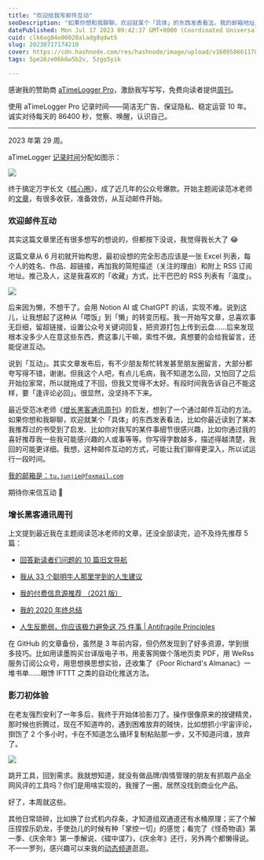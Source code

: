 ```yaml
---
title: "欢迎给我写邮件互动"
seoDescription: "如果你想和我聊聊，欢迎就某个「具体」的东西发表看法。我的邮箱地址是：tu.junjie@foxmail.com。"
datePublished: Mon Jul 17 2023 09:42:37 GMT+0000 (Coordinated Universal Time)
cuid: clk6og84o00020aladg8qdwt5
slug: 20230717174210
cover: https://cdn.hashnode.com/res/hashnode/image/upload/v1689586611789/9818809b-b7eb-454f-bb0a-8fbfc8206005.jpeg
tags: 5pe26ze06k6w5b2v, 5zgo5yik

---
```


感谢我的赞助商 [aTimeLogger Pro](https://atimelogger.pro/)，激励我写写写，免费向读者提供[周刊](https://mp.weixin.qq.com/mp/appmsgalbum?__biz=MzI3MzU5MDA1OQ==&action=getalbum&album_id=2675015646262542337#wechat_redirect)。

使用 aTimeLogger Pro 记录时间——简洁无广告、保证隐私、稳定运营 10 年。诚实对待每天的 86400 秒，觉察、唤醒，认识自己。

---

2023 年第 29 周。

aTimeLogger [记录时间](https://mp.weixin.qq.com/s/iufaGiryP9kOomakbNpdOg)分配如图示：

![](url)

终于搞定万字长文《[核心圈](https://mp.weixin.qq.com/s/K0-8kgInIZGcLiec3bK65g)》，成了近几年的公众号爆款。开始主题阅读范冰老师的[文章](https://mp.weixin.qq.com/s/70CYwv0Chy4kGscCg1Ik7A)，有很多收获，准备效仿，从互动邮件开始。

### 欢迎邮件互动

其实这篇文章里还有很多想写的想说的，但都按下没说，我觉得我长大了 😂

这篇文章从 6 月初就开始构思，最初设想的完全形态应该是一张 Excel 列表，每个人的姓名、作品、超链接，再加我的简短描述（关注的理由）和附上 RSS 订阅地址。推己及人，这是我喜欢的「收藏」方式，比干巴巴的 RSS 列表有「温度」。

![](url)

后来因为懒，不想干了。会用 Notion AI 或 ChatGPT 的话，实现不难。说到这儿，让我想起了这种从「喂饭」到「懒」的转变历程。我一开始写文章，总喜欢事无巨细，留超链接，设置公众号关键词回复，把资源打包上传到云盘……后来发现根本没多少人在意这些东西，费这事儿干嘛，索性不做。真想要的会给我留言，还能促进互动。

说到「互动」。其实文章发布后，有不少朋友帮忙转发甚至朋友圈留言，大部分都夸写得不错，谢谢。但我这个人吧，有点儿毛病，我不知道怎么回，又怕回了之后开始拉家常，所以就拖成了不回，但我又觉得不太好。有段时间我告诉自己不能这样，要「逢评论必回」。很显然，没坚持不下来。

最近受范冰老师《[增长黑客通讯周刊](https://github.com/xdash/GHacker_Newsletter)》的启发，想到了一个通过邮件互动的方法。如果你想和我聊聊，欢迎就某个「具体」的东西发表看法，比如你最近读到了某本我推荐过的书受到了启发、比如你对我写的某件事细节很感兴趣，比如你通过我的喜好推荐我一些我可能感兴趣的人或事等等。你写得字数越多，描述得越清楚，我回的可能更详细。我想，这种邮件互动的方式，可能让我们聊得更深入，所以试运行一段时间。

[我的邮箱是：`tu.junjie@foxmail.com`](mailto:我的邮箱是：tu.junjie@foxmail.com)

期待你来信互动 📧

### 增长黑客通讯周刊

上文提到最近我在主题阅读范冰老师的文章，还没全部读完，迫不及待先推荐 5 篇：

* [回答新读者们问题的 10 篇旧文导航](https://mp.weixin.qq.com/s/ve9aMKvSLtdfT5CcOcKprA)
    
* [我从 33 个聪明牛人那里学到的人生建议](https://mp.weixin.qq.com/s/NXxG1_upQ3LqYyqh2VfEPA)
    
* [我的付费信息源推荐 （2021 版）](https://mp.weixin.qq.com/s/_onlqa1U23_Dyv_vngns3g)
    
* [我的 2020 年终总结](http://xdash.one/my-2020-review.html)
    
* [人生反脆弱，你应该极力避免这 75 件事 | Antifragile Principles](https://mp.weixin.qq.com/s/62z72PniXwG-3f2a-YSx6g)
    

在 GitHub 的文章备份，虽然是 3 年前内容，但仍然发现到了好多资源，学到很多技巧。比如用读墨购买台译版电子书，用麦客网做个落地页卖 PDF，用 WeRss 服务订阅公众号，用思想换思想实验，还收集了《Poor Richard's Almanac》一堆书单……眼馋 IFTTT 之类的自动化推送方法。

### 影刀初体验

在老友强烈安利了一年多后，我终于开始体验影刀了。操作很像原来的按键精灵，那时候也折腾过，现在不知道咋的，遇到困难放弃的贼快，比如想抓小宇宙评论，捯饬了 2 个多小时，卡在不知道怎么循环复制粘贴那一步，又不知道问谁，放弃了。

![](url)

跳开工具，回到需求。我就想知道，就没有做品牌/舆情管理的朋友有抓取产品全网风评的工具吗？你们是用啥实现的，我搜了一圈，居然没找到商业化产品。

好了，本周就这些。

其他日常琐碎，比如换了台式机内存条，才知道组双通道还有水桶原理；买了个解压捏捏乐奶龙，手使劲儿的时候有种「掌控一切」的感觉；看完了《怪奇物语》第一季、《庆余年》第一季解说、《碟中谍7》，《庆余年》还行，另外两个都懒得说。不一一罗列，感兴趣可以来我的[动态频道](https://mp.weixin.qq.com/s/A_yK10ktL8Nl7RzsnGwzEg)逛逛。